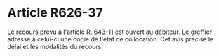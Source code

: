 # Article R626-37

Le recours prévu à l'article <a href='/affichCodeArticle.do?cidTexte=LEGITEXT000005634379&idArticle=LEGIARTI000006269745&dateTexte=&categorieLien=cid' title='Code de commerce - art. R643-11 (V)'>R. 643-11</a> est ouvert au débiteur. Le greffier adresse à celui-ci une copie de l'état de collocation. Cet avis précise le délai et les modalités du recours.
